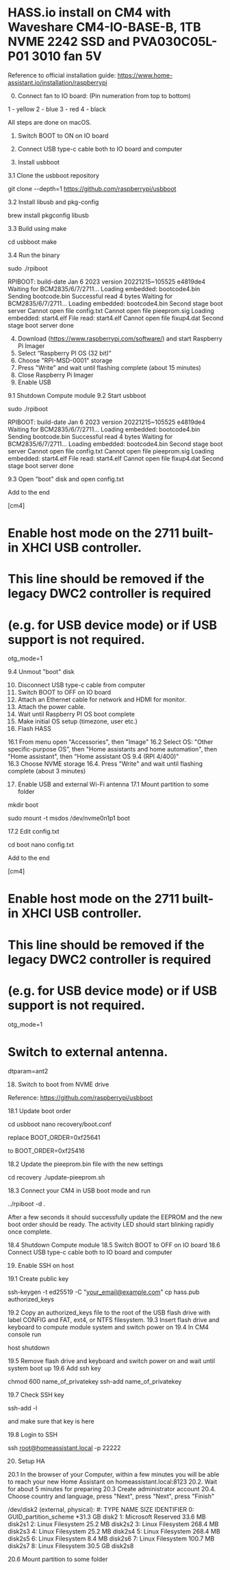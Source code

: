 # HASS.io install on CM4 with Waveshare CM4-IO-BASE-B, 1TB NVME 2242 SSD and PVA030C05L-P01 3010 fan 5V

Reference to official installation guide:
https://www.home-assistant.io/installation/raspberrypi

0. Connect fan to IO board:
(Pin numeration from top to bottom)

1 - yellow
2 - blue
3 - red
4 - black

All steps are done on macOS.

1. Switch BOOT to ON on IO board
2. Connect USB type-c cable both to IO board and computer

3. Install usbboot 

3.1 Clone the usbboot repository

git clone --depth=1 https://github.com/raspberrypi/usbboot

3.2 Install libusb and pkg-config

brew install pkgconfig libusb

3.3 Build using make

cd usbboot
make

3.4 Run the binary

sudo ./rpiboot


RPIBOOT: build-date Jan  6 2023 version 20221215~105525 e4819de4
Waiting for BCM2835/6/7/2711...
Loading embedded: bootcode4.bin
Sending bootcode.bin
Successful read 4 bytes 
Waiting for BCM2835/6/7/2711...
Loading embedded: bootcode4.bin
Second stage boot server
Cannot open file config.txt
Cannot open file pieeprom.sig
Loading embedded: start4.elf
File read: start4.elf
Cannot open file fixup4.dat
Second stage boot server done

4. Download (https://www.raspberrypi.com/software/) and start Raspberry Pi Imager
5. Select “Raspberry PI OS (32 bit)” 
6. Choose "RPI-MSD-0001" storage 
7. Press "Write" and wait until flashing complete (about 15 minutes)
8. Close Raspberry Pi Imager
9. Enable USB

9.1 Shutdown Compute module
9.2 Start usbboot

sudo ./rpiboot

RPIBOOT: build-date Jan  6 2023 version 20221215~105525 e4819de4
Waiting for BCM2835/6/7/2711...
Loading embedded: bootcode4.bin
Sending bootcode.bin
Successful read 4 bytes 
Waiting for BCM2835/6/7/2711...
 Loading embedded: bootcode4.bin
Second stage boot server
Cannot open file config.txt
Cannot open file pieeprom.sig
Loading embedded: start4.elf
File read: start4.elf
Cannot open file fixup4.dat
Second stage boot server done

9.3 Open "boot" disk and open config.txt

Add to the end

[cm4]
# Enable host mode on the 2711 built-in XHCI USB controller.
# This line should be removed if the legacy DWC2 controller is required
# (e.g. for USB device mode) or if USB support is not required.
otg_mode=1

9.4 Unmout "boot" disk

10. Disconnect USB type-c cable from computer
11. Switch BOOT to OFF on IO board
12. Attach an Ethernet cable for network and HDMI for monitor.
13. Attach the power cable.
14. Wait until Raspberry PI OS boot complete
15. Make initial OS setup (timezone, user etc.)
16. Flash HASS 

16.1 From menu open "Accessories", then "Image"
16.2 Select OS: "Other specific-purpose OS”, then "Home assistants and home automation", then "Home assistant", then "Home assistant OS 9.4 (RPI 4/400)"  
16.3 Choose NVME storage 
16.4. Press "Write" and wait until flashing complete (about 3 minutes)

17. Enable USB and external Wi-Fi antenna
17.1 Mount partition to some folder

mkdir boot

sudo mount -t msdos /dev/nvme0n1p1 boot

17.2 Edit config.txt 

cd boot
nano config.txt

Add to the end

[cm4]
# Enable host mode on the 2711 built-in XHCI USB controller.
# This line should be removed if the legacy DWC2 controller is required
# (e.g. for USB device mode) or if USB support is not required.
otg_mode=1
# Switch to external antenna.
dtparam=ant2

18. Switch to boot from NVME drive

Reference: https://github.com/raspberrypi/usbboot

18.1 Update boot order

cd usbboot
nano recovery/boot.conf

replace 
BOOT_ORDER=0xf25641

to 
BOOT_ORDER=0xf25416

18.2 Update the pieeprom.bin file with the new settings

cd recovery
./update-pieeprom.sh

18.3 Connect your CM4 in USB boot mode and run

../rpiboot -d .

After a few seconds it should successfully update the EEPROM and the new boot order should be ready. 
The activity LED should start blinking rapidly once complete.

18.4 Shutdown Compute module
18.5 Switch BOOT to OFF on IO board
18.6 Connect USB type-c cable both to IO board and computer

19. Enable SSH on host

19.1 Create public key

ssh-keygen -t ed25519 -C "your_email@example.com"
cp hass.pub authorized_keys

19.2 Copy an authorized_keys file to the root of the USB flash drive with label CONFIG and FAT, ext4, or NTFS filesystem. 
19.3 Insert flash drive and keyboard to compute module system and switch power on
19.4 In CM4 console run

host shutdown 

19.5 Remove flash drive and keyboard and switch power on and wait until system boot up
19.6 Add ssh key

chmod 600 name_of_privatekey
ssh-add name_of_privatekey

19.7 Check SSH key

ssh-add -l

and make sure that key is here

19.8 Login to SSH 

ssh root@homeassistant.local -p 22222


20. Setup HA 

20.1 In the browser of your Computer, within a few minutes you will be able to reach your new Home Assistant on 
homeassistant.local:8123
20.2. Wait for about 5 minutes for preparing
20.3 Create administrator account
20.4. Choose country and language, press "Next", press "Next", press "Finish"


/dev/disk2 (external, physical):
   #:                       TYPE NAME                    SIZE       IDENTIFIER
   0:      GUID_partition_scheme                        *31.3 GB    disk2
   1:         Microsoft Reserved                         33.6 MB    disk2s1
   2:           Linux Filesystem                         25.2 MB    disk2s2
   3:           Linux Filesystem                         268.4 MB   disk2s3
   4:           Linux Filesystem                         25.2 MB    disk2s4
   5:           Linux Filesystem                         268.4 MB   disk2s5
   6:           Linux Filesystem                         8.4 MB     disk2s6
   7:           Linux Filesystem                         100.7 MB   disk2s7
   8:           Linux Filesystem                         30.5 GB    disk2s8

20.6 Mount partition to some folder
